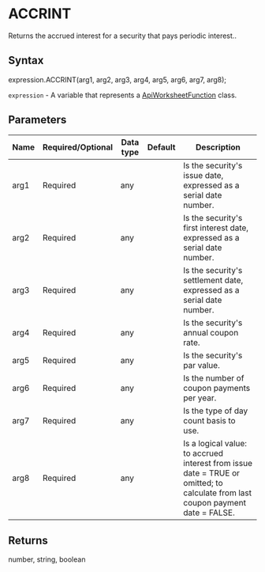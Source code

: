 # ACCRINT

Returns the accrued interest for a security that pays periodic interest..

## Syntax

expression.ACCRINT(arg1, arg2, arg3, arg4, arg5, arg6, arg7, arg8);

`expression` - A variable that represents a [ApiWorksheetFunction](../ApiWorksheetFunction.md) class.

## Parameters

| **Name** | **Required/Optional** | **Data type** | **Default** | **Description** |
| ------------- | ------------- | ------------- | ------------- | ------------- |
| arg1 | Required | any |  | Is the security's issue date, expressed as a serial date number. |
| arg2 | Required | any |  | Is the security's first interest date, expressed as a serial date number. |
| arg3 | Required | any |  | Is the security's settlement date, expressed as a serial date number. |
| arg4 | Required | any |  | Is the security's annual coupon rate. |
| arg5 | Required | any |  | Is the security's par value. |
| arg6 | Required | any |  | Is the number of coupon payments per year. |
| arg7 | Required | any |  | Is the type of day count basis to use. |
| arg8 | Required | any |  | Is a logical value: to accrued interest from issue date = TRUE or omitted; to calculate from last coupon payment date = FALSE. |

## Returns

number, string, boolean